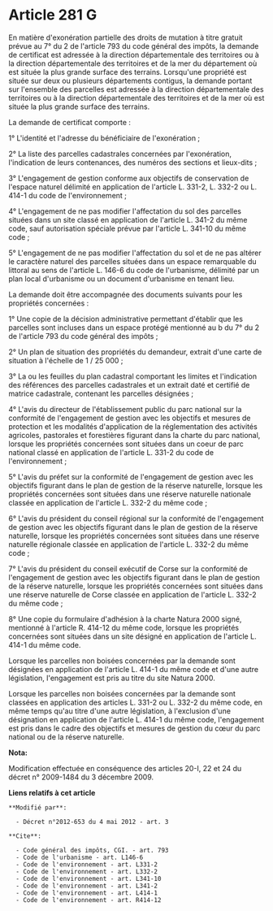 # Article 281 G

En matière d'exonération partielle des droits de mutation à titre gratuit prévue au 7° du 2 de l'article 793 du code général
des impôts, la demande de certificat est adressée à la direction départementale des territoires ou à la direction
départementale des territoires et de la mer du département où est située la plus grande surface des terrains. Lorsqu'une
propriété est située sur deux ou plusieurs départements contigus, la demande portant sur l'ensemble des parcelles est
adressée à la direction départementale des territoires ou à la direction départementale des territoires et de la mer où est
située la plus grande surface des terrains. 

La demande de certificat comporte : 

1° L'identité et l'adresse du bénéficiaire de l'exonération ; 

2° La liste des parcelles cadastrales concernées par l'exonération, l'indication de leurs contenances, des numéros des
sections et lieux-dits ; 

3° L'engagement de gestion conforme aux objectifs de conservation de l'espace naturel délimité en application de l'article L.
331-2, L. 332-2 ou L. 414-1 du code de l'environnement ; 

4° L'engagement de ne pas modifier l'affectation du sol des parcelles situées dans un site classé en application de l'article
L. 341-2 du même code, sauf autorisation spéciale prévue par l'article L. 341-10 du même code ; 

5° L'engagement de ne pas modifier l'affectation du sol et de ne pas altérer le caractère naturel des parcelles situées dans
un espace remarquable du littoral au sens de l'article L. 146-6 du code de l'urbanisme, délimité par un plan local
d'urbanisme ou un document d'urbanisme en tenant lieu. 

La demande doit être accompagnée des documents suivants pour les propriétés concernées : 

1° Une copie de la décision administrative permettant d'établir que les parcelles sont incluses dans un espace protégé
mentionné au b du 7° du 2 de l'article 793 du code général des impôts ; 

2° Un plan de situation des propriétés du demandeur, extrait d'une carte de situation à l'échelle de 1 / 25 000 ; 

3° La ou les feuilles du plan cadastral comportant les limites et l'indication des références des parcelles cadastrales et un
extrait daté et certifié de matrice cadastrale, contenant les parcelles désignées ; 

4° L'avis du directeur de l'établissement public du parc national sur la conformité de l'engagement de gestion avec les
objectifs et mesures de protection et les modalités d'application de la réglementation des activités agricoles, pastorales et
forestières figurant dans la charte du parc national, lorsque les propriétés concernées sont situées dans un coeur de parc
national classé en application de l'article L. 331-2 du code de l'environnement ; 

5° L'avis du préfet sur la conformité de l'engagement de gestion avec les objectifs figurant dans le plan de gestion de la
réserve naturelle, lorsque les propriétés concernées sont situées dans une réserve naturelle nationale classée en application
de l'article L. 332-2 du même code ; 

6° L'avis du président du conseil régional sur la conformité de l'engagement de gestion avec les objectifs figurant dans le
plan de gestion de la réserve naturelle, lorsque les propriétés concernées sont situées dans une réserve naturelle régionale
classée en application de l'article L. 332-2 du même code ; 

7° L'avis du président du conseil exécutif de Corse sur la conformité de l'engagement de gestion avec les objectifs figurant
dans le plan de gestion de la réserve naturelle, lorsque les propriétés concernées sont situées dans une réserve naturelle de
Corse classée en application de l'article L. 332-2 du même code ; 

8° Une copie du formulaire d'adhésion à la charte Natura 2000 signé, mentionné à l'article R. 414-12 du même code, lorsque
les propriétés concernées sont situées dans un site désigné en application de l'article L. 414-1 du même code. 

Lorsque les parcelles non boisées concernées par la demande sont désignées en application de l'article L. 414-1 du même code
et d'une autre législation, l'engagement est pris au titre du site Natura 2000. 

Lorsque les parcelles non boisées concernées par la demande sont classées en application des articles L. 331-2 ou L. 332-2 du
même code, en même temps qu'au titre d'une autre législation, à l'exclusion d'une désignation en application de l'article L.
414-1 du même code, l'engagement est pris dans le cadre des objectifs et mesures de gestion du cœur du parc national ou de la
réserve naturelle.

**Nota:**

Modification effectuée en conséquence des articles 20-I, 22 et 24 du décret n° 2009-1484 du 3 décembre 2009.

**Liens relatifs à cet article**

	**Modifié par**:

	  - Décret n°2012-653 du 4 mai 2012 - art. 3

	**Cite**:

	  - Code général des impôts, CGI. - art. 793
	  - Code de l'urbanisme - art. L146-6
	  - Code de l'environnement - art. L331-2
	  - Code de l'environnement - art. L332-2
	  - Code de l'environnement - art. L341-10
	  - Code de l'environnement - art. L341-2
	  - Code de l'environnement - art. L414-1
	  - Code de l'environnement - art. R414-12
